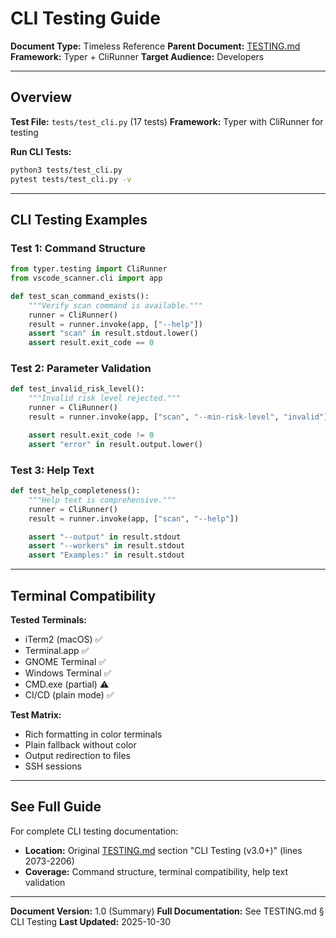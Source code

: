 # CLI Testing Guide

**Document Type:** Timeless Reference
**Parent Document:** [TESTING.md](../TESTING.md)
**Framework:** Typer + CliRunner
**Target Audience:** Developers

---

## Overview

**Test File:** `tests/test_cli.py` (17 tests)
**Framework:** Typer with CliRunner for testing

**Run CLI Tests:**
```bash
python3 tests/test_cli.py
pytest tests/test_cli.py -v
```

---

## CLI Testing Examples

### Test 1: Command Structure
```python
from typer.testing import CliRunner
from vscode_scanner.cli import app

def test_scan_command_exists():
    """Verify scan command is available."""
    runner = CliRunner()
    result = runner.invoke(app, ["--help"])
    assert "scan" in result.stdout.lower()
    assert result.exit_code == 0
```

### Test 2: Parameter Validation
```python
def test_invalid_risk_level():
    """Invalid risk level rejected."""
    runner = CliRunner()
    result = runner.invoke(app, ["scan", "--min-risk-level", "invalid"])

    assert result.exit_code != 0
    assert "error" in result.output.lower()
```

### Test 3: Help Text
```python
def test_help_completeness():
    """Help text is comprehensive."""
    runner = CliRunner()
    result = runner.invoke(app, ["scan", "--help"])

    assert "--output" in result.stdout
    assert "--workers" in result.stdout
    assert "Examples:" in result.stdout
```

---

## Terminal Compatibility

**Tested Terminals:**
- iTerm2 (macOS) ✅
- Terminal.app ✅
- GNOME Terminal ✅
- Windows Terminal ✅
- CMD.exe (partial) ⚠️
- CI/CD (plain mode) ✅

**Test Matrix:**
- Rich formatting in color terminals
- Plain fallback without color
- Output redirection to files
- SSH sessions

---

## See Full Guide

For complete CLI testing documentation:
- **Location:** Original [TESTING.md](../TESTING.md) section "CLI Testing (v3.0+)" (lines 2073-2206)
- **Coverage:** Command structure, terminal compatibility, help text validation

---

**Document Version:** 1.0 (Summary)
**Full Documentation:** See TESTING.md § CLI Testing
**Last Updated:** 2025-10-30
